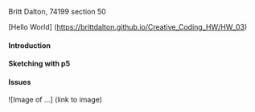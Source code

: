Britt Dalton, 74199 section 50

[Hello World] (https://brittdalton.github.io/Creative_Coding_HW/HW_03)

 #### Introduction ####

 #### Sketching with p5 ####

 #### Issues ####

 ![Image of ...] (link to image)
